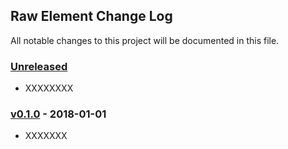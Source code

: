 ## Raw Element Change Log

All notable changes to this project will be documented in this file.

### [Unreleased][unreleased]

- XXXXXXXX

### [v0.1.0] - 2018-01-01

- XXXXXXX



[unreleased]: https://github.com/blikblum/raw-element/compare/v0.1.0...HEAD
[v0.1.0]: https://github.com/blikblum/raw-element/compare/v0.0.1...v0.1.0
